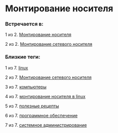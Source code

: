 # Монтирование носителя

### Встречается в:

1 из 2. [Монтирование носителя](../Компьютеры%20и%20софт/Linux/Монтирование%20носителя.md)

2 из 2. [Монтирование сетевого носителя](../Компьютеры%20и%20софт/Linux/Монтирование%20сетевого%20носителя.md)


### Близкие теги:

1 из 7. [linux](../__tags/linux.md)

2 из 7. [Монтирование сетевого носителя](../__tags/montirovanie_setevogo_nositelya.md)

3 из 7. [компьютеры](../__tags/kompytery.md)

4 из 7. [монтирование носителя в linux](../__tags/montirovanie_nositelya_v_linux.md)

5 из 7. [полезные рецепты](../__tags/poleznye_retsepty.md)

6 из 7. [программное обеспечение](../__tags/programmnoe_obespechenie.md)

7 из 7. [системное администрирование](../__tags/sistemnoe_administrirovanie.md)

